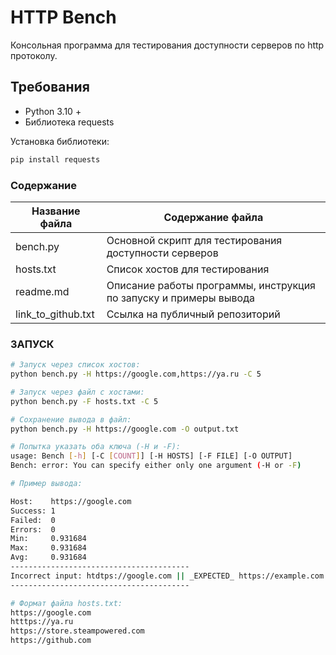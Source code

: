 # HTTP Bench 
Консольная программа для тестирования доступности серверов по http протоколу.

## Требования 
- Python 3.10 +
- Библиотека requests

Установка библиотеки:
```bash
pip install requests
```

### Содержание 
Название файла     | Содержание файла
-------------------|----------------------
bench.py           | Основной скрипт для тестирования доступности серверов
hosts.txt          | Список хостов для тестирования
readme.md          | Описание работы программы, инструкция по запуску и примеры вывода
link_to_github.txt | Ссылка на публичный репозиторий

### ЗАПУСК
```bash
# Запуск через список хостов:
python bench.py -H https://google.com,https://ya.ru -C 5

# Запуск через файл с хостами:
python bench.py -F hosts.txt -C 5

# Сохранение вывода в файл:
python bench.py -H https://google.com -O output.txt

# Попытка указать оба ключа (-H и -F):
usage: Bench [-h] [-C [COUNT]] [-H HOSTS] [-F FILE] [-O OUTPUT]
Bench: error: You can specify either only one argument (-H or -F)

# Пример вывода:

Host:    https://google.com
Success: 1
Failed:  0
Errors:  0
Min:     0.931684
Max:     0.931684
Avg:     0.931684
----------------------------------------
Incorrect input: htdtps://google.com || _EXPECTED_ https://example.com
----------------------------------------

# Формат файла hosts.txt:
https://google.com
htttps://ya.ru
https://store.steampowered.com
https://github.com
